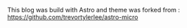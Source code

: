 This blog was build with Astro and theme was forked from : https://github.com/trevortylerlee/astro-micro